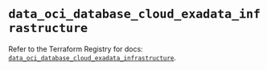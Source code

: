 # `data_oci_database_cloud_exadata_infrastructure`

Refer to the Terraform Registry for docs: [`data_oci_database_cloud_exadata_infrastructure`](https://registry.terraform.io/providers/hashicorp/oci/7.19.0/docs/data-sources/database_cloud_exadata_infrastructure).
